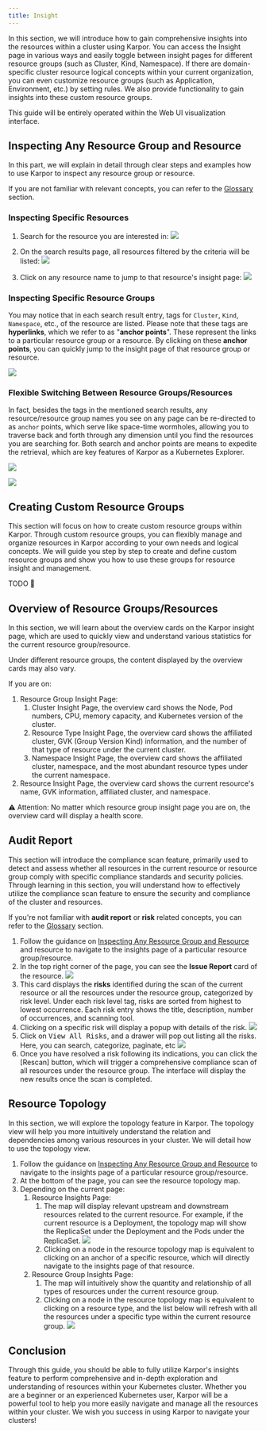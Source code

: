 ```yaml
---
title: Insight
---
```


In this section, we will introduce how to gain comprehensive insights into the resources within a cluster using Karpor. You can access the Insight page in various ways and easily toggle between insight pages for different resource groups (such as Cluster, Kind, Namespace). If there are domain-specific cluster resource logical concepts within your current organization, you can even customize resource groups (such as Application, Environment, etc.) by setting rules. We also provide functionality to gain insights into these custom resource groups.

This guide will be entirely operated within the Web UI visualization interface.

## Inspecting Any Resource Group and Resource

In this part, we will explain in detail through clear steps and examples how to use Karpor to inspect any resource group or resource.

If you are not familiar with relevant concepts, you can refer to the [Glossary](../2-concepts/3-glossary.md) section.

### Inspecting Specific Resources

1. Search for the resource you are interested in:
   ![](assets/3-insight/image-20240327205411812.png)

2. On the search results page, all resources filtered by the criteria will be listed:
   ![](assets/3-insight/image-20240327205358940.png)

3. Click on any resource name to jump to that resource's insight page:
   ![](assets/3-insight/image-20240327205459514.png)

### Inspecting Specific Resource Groups

You may notice that in each search result entry, tags for `Cluster`, `Kind`, `Namespace`, etc., of the resource are listed. Please note that these tags are **hyperlinks**, which we refer to as "**anchor points**". These represent the links to a particular resource group or a resource. By clicking on these **anchor points**, you can quickly jump to the insight page of that resource group or resource.

![](assets/3-insight/image-20240327205846057.png)

### Flexible Switching Between Resource Groups/Resources

In fact, besides the tags in the mentioned search results, any resource/resource group names you see on any page can be re-directed to as `anchor` points, which serve like space-time wormholes, allowing you to traverse back and forth through any dimension until you find the resources you are searching for. Both search and anchor points are means to expedite the retrieval, which are key features of Karpor as a Kubernetes Explorer.

![](assets/3-insight/image-20240327210019264.png)

![](assets/3-insight/image-20240327210137857.png)

## Creating Custom Resource Groups

This section will focus on how to create custom resource groups within Karpor. Through custom resource groups, you can flexibly manage and organize resources in Karpor according to your own needs and logical concepts. We will guide you step by step to create and define custom resource groups and show you how to use these groups for resource insight and management.

TODO 🚧

## Overview of Resource Groups/Resources

In this section, we will learn about the overview cards on the Karpor insight page, which are used to quickly view and understand various statistics for the current resource group/resource.

Under different resource groups, the content displayed by the overview cards may also vary.

If you are on:

1. Resource Group Insight Page:
    1. Cluster Insight Page, the overview card shows the Node, Pod numbers, CPU, memory capacity, and Kubernetes version of the cluster.
    2. Resource Type Insight Page, the overview card shows the affiliated cluster, GVK (Group Version Kind) information, and the number of that type of resource under the current cluster.
    3. Namespace Insight Page, the overview card shows the affiliated cluster, namespace, and the most abundant resource types under the current namespace.
2. Resource Insight Page, the overview card shows the current resource's name, GVK information, affiliated cluster, and namespace.

⚠️ Attention: No matter which resource group insight page you are on, the overview card will display a health score.

## Audit Report

This section will introduce the compliance scan feature, primarily used to detect and assess whether all resources in the current resource or resource group comply with specific compliance standards and security policies. Through learning in this section, you will understand how to effectively utilize the compliance scan feature to ensure the security and compliance of the cluster and resources.

If you're not familiar with **audit report** or **risk** related concepts, you can refer to the [Glossary](../2-concepts/3-glossary.md) section.

1. Follow the guidance on [Inspecting Any Resource Group and Resource](#inspecting-any-resource-group-and-resource) and resource to navigate to the insights page of a particular resource group/resource.
2. In the top right corner of the page, you can see the **Issue Report** card of the resource.
   ![](assets/3-insight/image-20240328172844614.png)
3. This card displays the **risks** identified during the scan of the current resource or all the resources under the resource group, categorized by risk level. Under each risk level tag, risks are sorted from highest to lowest occurrence. Each risk entry shows the title, description, number of occurrences, and scanning tool.
4. Clicking on a specific risk will display a popup with details of the risk.
   ![](assets/3-insight/image-20240328173437463.png)
5. Click on <kbd>View All Risks</kbd>, and a drawer will pop out listing all the risks. Here, you can search, categorize, paginate, etc
   ![](assets/3-insight/image-20240328173635251.png)
6. Once you have resolved a risk following its indications, you can click the [Rescan] button, which will trigger a comprehensive compliance scan of all resources under the resource group. The interface will display the new results once the scan is completed.

## Resource Topology

In this section, we will explore the topology feature in Karpor. The topology view will help you more intuitively understand the relation and dependencies among various resources in your cluster. We will detail how to use the topology view.

1. Follow the guidance on [Inspecting Any Resource Group and Resource](#inspecting-any-resource-group-and-resource) to navigate to the insights page of a particular resource group/resource.
2. At the bottom of the page, you can see the resource topology map.
3. Depending on the current page:
    1. Resource Insights Page:
        1. The map will display relevant upstream and downstream resources related to the current resource. For example, if the current resource is a Deployment, the topology map will show the ReplicaSet under the Deployment and the Pods under the ReplicaSet.
           ![](assets/3-insight/image-20240328165950585.png)
        2. Clicking on a node in the resource topology map is equivalent to clicking on an anchor of a specific resource, which will directly navigate to the insights page of that resource.
    2. Resource Group Insights Page:
        1. The map will intuitively show the quantity and relationship of all types of resources under the current resource group.
        2. Clicking on a node in the resource topology map is equivalent to clicking on a resource type, and the list below will refresh with all the resources under a specific type within the current resource group.
           ![](assets/3-insight/image-20240327210213409.png)

## Conclusion

Through this guide, you should be able to fully utilize Karpor's insights feature to perform comprehensive and in-depth exploration and understanding of resources within your Kubernetes cluster. Whether you are a beginner or an experienced Kubernetes user, Karpor will be a powerful tool to help you more easily navigate and manage all the resources within your cluster. We wish you success in using Karpor to navigate your clusters!
